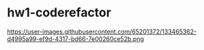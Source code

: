 # hw1-coderefactor
https://user-images.githubusercontent.com/65201372/133465362-d4995a99-ef9d-4317-bd66-7e00260ce52b.png
